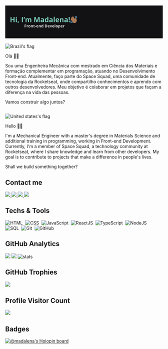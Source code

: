 ![Header](https://github.com/madalena-rocha/madalena-rocha/blob/main/assets/github-header-image.png)

<img src="https://user-images.githubusercontent.com/102333181/183000071-0c8845b5-e71b-4c74-8912-05e3145f3fa1.png" alt="Brazil's flag" width="40" />

<p>Olá 👋🏾</p>
<p>
  Sou uma Engenheira Mecânica com mestrado em Ciência dos Materiais e formação complementar em programação, atuando no Desenvolvimento Front-end.
  Atualmente, faço parte do Space Squad, uma comunidade de tecnologia da Rocketseat, onde compartilho conhecimentos e aprendo com outros desenvolvedores.
  Meu objetivo é colaborar em projetos que façam a diferença na vida das pessoas.
</p>
<p>Vamos construir algo juntos?</p>
<h2></h2>

<img src="https://user-images.githubusercontent.com/102333181/183000154-724b273a-f987-4128-88c0-0edc3b809bde.png" alt="United states's flag" width="40" />

<p>Hello 👋🏾</p>
<p>
  I'm a Mechanical Engineer with a master's degree in Materials Science and additional training in programming, working in Front-end Development.
  Currently, I'm a member of Space Squad, a technology community at Rocketseat, where I share knowledge and learn from other developers.
  My goal is to contribute to projects that make a difference in people's lives.
</p>
<p>Shall we build something together?</p>

<h2>Contact me</h2>

<a href="https://www.linkedin.com/in/madalena-machado-rocha/" target="_blank">
  <img src="https://img.shields.io/badge/-LinkedIn-%230077B5?style=for-the-badge&logo=linkedin&logoColor=white" target="_blank" />
</a>
<a href="mailto:rochamada1997m@gmail.com">
  <img src="https://img.shields.io/badge/-Gmail-%23333?style=for-the-badge&logo=gmail&logoColor=white" target="_blank" />
</a>
<a href="http://discordapp.com/users/827312692905377802" target="_blank">
  <img src="https://img.shields.io/badge/Discord-7289DA?style=for-the-badge&logo=discord&logoColor=white" target="_blank" />
</a> 
<a href="https://www.instagram.com/madalena.machado.rocha/" target="_blank">
  <img src="https://img.shields.io/badge/-Instagram-%23E4405F?style=for-the-badge&logo=instagram&logoColor=white" target="_blank" />
</a>

<h2>Techs & Tools</h2>

![HTML](https://img.shields.io/badge/-HTML-05122A?style=flat&logo=HTML5)&nbsp;
![CSS](https://img.shields.io/badge/-CSS-05122A?style=flat&logo=CSS3&logoColor=1572B6)&nbsp;
![JavaScript](https://img.shields.io/badge/-JavaScript-05122A?style=flat&logo=javascript)&nbsp;
![ReactJS](https://img.shields.io/badge/-ReactJS-05122A?style=flat&logo=react)&nbsp;
![TypeScript](https://img.shields.io/badge/-TypeScript-05122A?style=flat&logo=typescript)&nbsp;
![NodeJS](https://img.shields.io/badge/-NodeJS-05122A?style=flat&logo=node.js)&nbsp;
![SQL](https://img.shields.io/badge/-SQL-05122A?style=flat&logo=sqlite)&nbsp;
![Git](https://img.shields.io/badge/-Git-05122A?style=flat&logo=git)&nbsp;
![GitHub](https://img.shields.io/badge/-GitHub-05122A?style=flat&logo=github)&nbsp;

<h2>GitHub Analytics</h2>

<div>
  <img height="180em" src="https://github-readme-stats.vercel.app/api/top-langs/?username=madalena-rocha&layout=compact&langs_count=7&theme=dark" />
  <img height="180em" src="https://github-readme-stats.vercel.app/api?username=madalena-rocha&show_icons=true&theme=dark&include_all_commits=true&count_private=true" />
  <img height="180em" src="https://github-readme-streak-stats.herokuapp.com/?user=madalena-rocha&theme=dark" alt="stats" />
</div>

<h2>GitHub Trophies</h2>

<div>
  <a href="https://github.com/ryo-ma/github-profile-trophy">
    <img width="800" src="https://github-profile-trophy.vercel.app/?username=madalena-rocha&column=8&theme=darkhub&no-frame=true&no-bg=true" />
  </a>
</div>

<div>
  <h2>Profile Visitor Count</h2>
  <img src="https://profile-counter.glitch.me/madalena-rocha/count.svg" />
</div>

<h2>Badges</h2>

[![@madalena's Holopin board](https://holopin.me/madalena)](https://holopin.io/@madalena)
